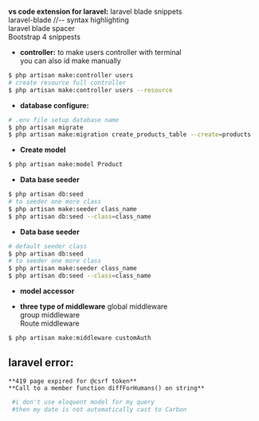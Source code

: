 **vs code extension for laravel:**
 laravel blade snippets <br>
 laravel-blade //-- syntax highlighting <br>
 laravel blade spacer <br>
 Bootstrap 4 snippests

* **controller:**
to make users controller with terminal <br>
you can also id make manually <br>

```sh
$ php artisan make:controller users
# create resource full controller
$ php artisan make:controller users --resource
```

* **database configure:**
```sh
# .env file setup database name
$ php artisan migrate 
$ php artisan make:migration create_products_table --create=products
```

* **Create model**
```sh
$ php artisan make:model Product
```

* **Data base seeder**
```sh
$ php artisan db:seed
# to seeder one more class
$ php artisan make:seeder class_name
$ php artisan db:seed --class=class_name
```

* **Data base seeder**
```sh
# default seeder class
$ php artisan db:seed
# to seeder one more class
$ php artisan make:seeder class_name
$ php artisan db:seed --class=class_name
```
* **model accessor**

* **three type of middleware**
 global middleware<br>
 group middleware<br>
 Route middleware<br>

```sh
$ php artisan make:middleware customAuth
```

## laravel error:
    **419 page expired for @csrf token**
    **Call to a member function diffForHumans() on string**
   ```sh
    #i don't use eloquent model for my query 
    #then my date is not automatically cast to Carbon
   ```
